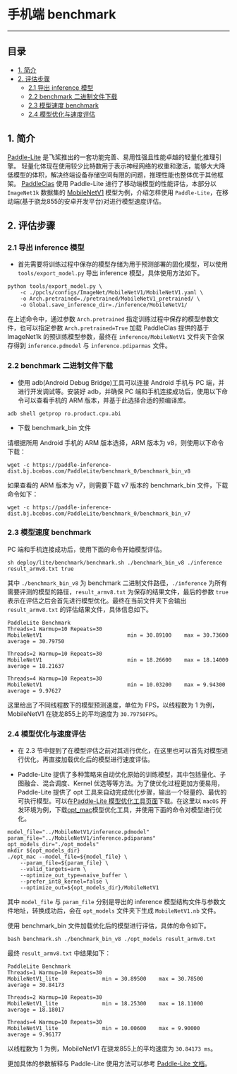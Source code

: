 # 手机端 benchmark
---
## 目录

* [1. 简介](#1)
* [2. 评估步骤](#2)
   * [2.1 导出 inference 模型](#2.1)
   * [2.2 benchmark 二进制文件下载](#2.2)
   * [2.3 模型速度 benchmark](#2.3)
   * [2.4 模型优化与速度评估](#2.4)

<a name='1'></a>

## 1. 简介

[Paddle-Lite](https://github.com/PaddlePaddle/Paddle-Lite) 是飞桨推出的一套功能完善、易用性强且性能卓越的轻量化推理引擎。
轻量化体现在使用较少比特数用于表示神经网络的权重和激活，能够大大降低模型的体积，解决终端设备存储空间有限的问题，推理性能也整体优于其他框架。
[PaddleClas](https://github.com/PaddlePaddle/PaddleClas) 使用 Paddle-Lite 进行了移动端模型的性能评估，本部分以 `ImageNet1k` 数据集的 [MobileNetV1](./MobileNetV1.md) 模型为例，介绍怎样使用 `Paddle-Lite`，在移动端(基于骁龙855的安卓开发平台)对进行模型速度评估。

<a name='2'></a>

## 2. 评估步骤

<a name='2.1'></a>

### 2.1 导出 inference 模型

* 首先需要将训练过程中保存的模型存储为用于预测部署的固化模型，可以使用 `tools/export_model.py` 导出 inference 模型，具体使用方法如下。

```shell
python tools/export_model.py \
    -c ./ppcls/configs/ImageNet/MobileNetV1/MobileNetV1.yaml \
    -o Arch.pretrained=./pretrained/MobileNetV1_pretrained/ \
    -o Global.save_inference_dir=./inference/MobileNetV1/
```

在上述命令中，通过参数 `Arch.pretrained` 指定训练过程中保存的模型参数文件，也可以指定参数 `Arch.pretrained=True` 加载 PaddleClas 提供的基于 ImageNet1k 的预训练模型参数，最终在 `inference/MobileNetV1` 文件夹下会保存得到 `inference.pdmodel` 与 `inference.pdiparmas` 文件。

<a name='2.2'></a>

### 2.2 benchmark 二进制文件下载

* 使用 adb(Android Debug Bridge)工具可以连接 Android 手机与 PC 端，并进行开发调试等。安装好 adb，并确保 PC 端和手机连接成功后，使用以下命令可以查看手机的 ARM 版本，并基于此选择合适的预编译库。

```shell
adb shell getprop ro.product.cpu.abi
```

* 下载 benchmark_bin 文件

请根据所用 Android 手机的 ARM 版本选择，ARM 版本为 v8，则使用以下命令下载：

```shell
wget -c https://paddle-inference-dist.bj.bcebos.com/PaddleLite/benchmark_0/benchmark_bin_v8
```

如果查看的 ARM 版本为 v7，则需要下载 v7 版本的 benchmark_bin 文件，下载命令如下：

```shell
wget -c https://paddle-inference-dist.bj.bcebos.com/PaddleLite/benchmark_0/benchmark_bin_v7
```

<a name='2.3'></a>

### 2.3 模型速度 benchmark

PC 端和手机连接成功后，使用下面的命令开始模型评估。

```
sh deploy/lite/benchmark/benchmark.sh ./benchmark_bin_v8 ./inference result_armv8.txt true
```

其中 `./benchmark_bin_v8` 为 benchmark 二进制文件路径，`./inference` 为所有需要评测的模型的路径，`result_armv8.txt` 为保存的结果文件，最后的参数 `true` 表示在评估之后会首先进行模型优化。最终在当前文件夹下会输出 `result_armv8.txt` 的评估结果文件，具体信息如下。

```
PaddleLite Benchmark
Threads=1 Warmup=10 Repeats=30
MobileNetV1                           min = 30.89100    max = 30.73600    average = 30.79750

Threads=2 Warmup=10 Repeats=30
MobileNetV1                           min = 18.26600    max = 18.14000    average = 18.21637

Threads=4 Warmup=10 Repeats=30
MobileNetV1                           min = 10.03200    max = 9.94300     average = 9.97627
```

这里给出了不同线程数下的模型预测速度，单位为 FPS，以线程数为 1 为例，MobileNetV1 在骁龙855上的平均速度为 `30.79750FPS`。

<a name='2.4'></a>

### 2.4 模型优化与速度评估


* 在 2.3 节中提到了在模型评估之前对其进行优化，在这里也可以首先对模型进行优化，再直接加载优化后的模型进行速度评估。

* Paddle-Lite 提供了多种策略来自动优化原始的训练模型，其中包括量化、子图融合、混合调度、Kernel 优选等等方法。为了使优化过程更加方便易用，Paddle-Lite 提供了 opt 工具来自动完成优化步骤，输出一个轻量的、最优的可执行模型。可以在[Paddle-Lite 模型优化工具页面](https://paddle-lite.readthedocs.io/zh/latest/user_guides/model_optimize_tool.html)下载。在这里以 `macOS` 开发环境为例，下载[opt_mac](https://paddlelite-data.bj.bcebos.com/model_optimize_tool/opt_mac)模型优化工具，并使用下面的命令对模型进行优化。



```shell
model_file="../MobileNetV1/inference.pdmodel"
param_file="../MobileNetV1/inference.pdiparams"
opt_models_dir="./opt_models"
mkdir ${opt_models_dir}
./opt_mac --model_file=${model_file} \
    --param_file=${param_file} \
    --valid_targets=arm \
    --optimize_out_type=naive_buffer \
    --prefer_int8_kernel=false \
    --optimize_out=${opt_models_dir}/MobileNetV1
```

其中 `model_file` 与 `param_file` 分别是导出的 inference 模型结构文件与参数文件地址，转换成功后，会在 `opt_models` 文件夹下生成 `MobileNetV1.nb` 文件。

使用 benchmark_bin 文件加载优化后的模型进行评估，具体的命令如下。

```shell
bash benchmark.sh ./benchmark_bin_v8 ./opt_models result_armv8.txt
```

最终 `result_armv8.txt` 中结果如下：

```
PaddleLite Benchmark
Threads=1 Warmup=10 Repeats=30
MobileNetV1_lite              min = 30.89500    max = 30.78500    average = 30.84173

Threads=2 Warmup=10 Repeats=30
MobileNetV1_lite              min = 18.25300    max = 18.11000    average = 18.18017

Threads=4 Warmup=10 Repeats=30
MobileNetV1_lite              min = 10.00600    max = 9.90000     average = 9.96177
```

以线程数为 1 为例，MobileNetV1 在骁龙855上的平均速度为 `30.84173 ms`。

更加具体的参数解释与 Paddle-Lite 使用方法可以参考 [Paddle-Lite 文档](https://paddle-lite.readthedocs.io/zh/latest/)。
